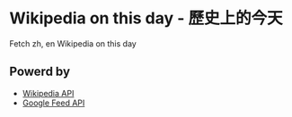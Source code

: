 # Wikipedia on this day - 歷史上的今天

Fetch zh, en Wikipedia on this day

## Powerd by

- [Wikipedia API](http://en.wikipedia.org/w/api.php)
- [Google Feed API](https://developers.google.com/feed/v1/jsondevguide)
